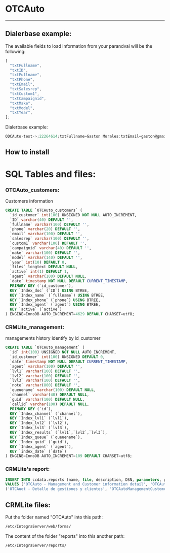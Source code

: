 # OTCAuto

---

## Dialerbase example:

The available fields to load information from your parandval will be the following:

```jsx
[
  "txtFullname",
  "txtID",
  "txtFullname",
  "txtPhone",
  "txtEmail",
  "txtSalesrep",
  "txtCustom1",
  "txtCampaignid",
  "txtMake",
  "txtModel",
  "txtYear",
];
```

Dialerbase example:

```jsx
ODCAuto-test->;22264614;txtFullname=Gaston Morales:txtEmail=gaston@gmail.com:txtMake=Chery:txtModel=QQ:txtYear=2009;;9999;
```

## How to install

# SQL Tables and files:

### OTCAuto_customers:

Customers information

```sql
CREATE TABLE `OTCAuto_customers` (
  `id_customer` int(100) UNSIGNED NOT NULL AUTO_INCREMENT,
  `ID` varchar(40) DEFAULT '',
  `fullname` varchar(100) DEFAULT '',
  `phone` varchar(20) DEFAULT '',
  `email` varchar(100) DEFAULT '',
  `salesrep` varchar(100) DEFAULT '',
  `custom1` varchar(100) DEFAULT '',
  `campaignid` varchar(40) DEFAULT '',
  `make` varchar(100) DEFAULT '',
  `model` varchar(140) DEFAULT '',
  `year` int(10) DEFAULT 0,
  `files` longtext DEFAULT NULL,
  `active` int(1) DEFAULT 1,
  `agent` varchar(100) DEFAULT NULL,
  `date` timestamp NOT NULL DEFAULT CURRENT_TIMESTAMP,
  PRIMARY KEY (`id_customer`),
  KEY `Index_doc` (`ID`) USING BTREE,
  KEY `Index_name` (`fullname`) USING BTREE,
  KEY `Index_phone` (`phone`) USING BTREE,
  KEY `Index_agent` (`agent`) USING BTREE,
  KEY `active` (`active`)
) ENGINE=InnoDB AUTO_INCREMENT=4629 DEFAULT CHARSET=utf8;
```

### CRMLite_management:

managements history identify by id_customer

```sql
CREATE TABLE `OTCAuto_management` (
  `id` int(100) UNSIGNED NOT NULL AUTO_INCREMENT,
  `id_customer` int(100) UNSIGNED DEFAULT 0,
  `date` timestamp NOT NULL DEFAULT CURRENT_TIMESTAMP,
  `agent` varchar(100) DEFAULT '',
  `lvl1` varchar(100) DEFAULT '',
  `lvl2` varchar(100) DEFAULT '',
  `lvl3` varchar(100) DEFAULT '',
  `note` varchar(800) DEFAULT '',
  `queuename` varchar(100) DEFAULT NULL,
  `channel` varchar(40) DEFAULT NULL,
  `guid` varchar(100) DEFAULT NULL,
  `callid` varchar(100) DEFAULT NULL,
  PRIMARY KEY (`id`),
  KEY `Index_channel` (`channel`),
  KEY `Index_lvl1` (`lvl1`),
  KEY `Index_lvl2` (`lvl2`),
  KEY `Index_lvl3` (`lvl3`),
  KEY `Index_results` (`lvl1`,`lvl2`,`lvl3`),
  KEY `Index_queue` (`queuename`),
  KEY `Index_guid` (`guid`),
  KEY `Index_agent` (`agent`),
  KEY `index_date` (`date`)
) ENGINE=InnoDB AUTO_INCREMENT=109 DEFAULT CHARSET=utf8;
```

### CRMLite's report:

```sql
INSERT INTO ccdata.reports (name, file, description, DSN, parameters, grouped, language, license, visible)
VALUES ('OTCAuto - Management and Customer information detail', 'OTCAutoManagementCustomerDetail.jrxml', '', 'Repo', 'INITIAL_DATE:Timestamp;FINAL_DATE:Timestamp;QUEUE:Queue;', 'OTCAUTO', 'en', 'CCS', 1),
('OTCAuot - Detalle de gestiones y clientes', 'OTCAutoManagementCustomerDetail.jrxml', 'Gestiones realizadas sobre OTCAuto e informacion de los clientes respectivos', 'Repo', 'INITIAL_DATE:Timestamp;FINAL_DATE:Timestamp;QUEUE:Queue;', 'OTCAUTO', 'es', 'CCS', 1);
```

## CRMLite files:

Put the folder named "OTCAuto" into this path:

```bash
/etc/IntegraServer/web/forms/
```

The content of the folder "reports" into this another path:

```bash
/etc/IntegraServer/reports/
```
